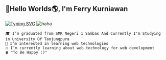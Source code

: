 ## 👋Hello Worlds🌎, I'm Ferry Kurniawan 

[![Typing SVG](https://readme-typing-svg.demolab.com/?lines=Touch+Some+Grass)](https://git.io/typing-svg)
![haha](https://github.com/user-attachments/assets/b4d5eaf5-2a7e-4397-8908-ac01144b21e3)


    🎓 I’m graduated from SMK Negeri 1 Sambas And Currently I'm Studying in University Of Tanjungpura 
    👀 I’m interested in learning web technologies 
    🔥 I’m currently learning about web technology for web development
    🍀 "To Be Happy :)"
